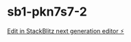 # sb1-pkn7s7-2

[Edit in StackBlitz next generation editor ⚡️](https://stackblitz.com/~/github.com/liamburgess472/sb1-pkn7s7-2)